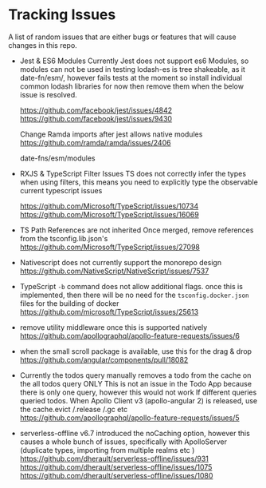# Tracking Issues

A list of random issues that are either bugs or features that will cause changes in this repo.

- Jest & ES6 Modules
  Currently Jest does not support es6 Modules, so modules can not be used in testing
  lodash-es is tree shakeable, as it date-fn/esm/, however fails tests at the moment so install individual common lodash libraries for now then remove them when
  the below issue is resolved.

  https://github.com/facebook/jest/issues/4842
  https://github.com/facebook/jest/issues/9430

  Change Ramda imports after jest allows native modules
  https://github.com/ramda/ramda/issues/2406

  date-fns/esm/modules

- RXJS & TypeScript Filter Issues
  TS does not correctly infer the types when using filters, this means you need to explicitly type the observable current typescript issues

  https://github.com/Microsoft/TypeScript/issues/10734
  https://github.com/Microsoft/TypeScript/issues/16069

- TS Path References are not inherited
  Once merged, remove references from the tsconfig.lib.json's
  https://github.com/Microsoft/TypeScript/issues/27098

- Nativescript does not currently support the monorepo design
  https://github.com/NativeScript/NativeScript/issues/7537

* TypeScript `-b` command does not allow additional flags.
  once this is implemented, then there will be no need for the `tsconfig.docker.json` files for the building of docker
  https://github.com/microsoft/TypeScript/issues/25613

* remove utility middleware once this is supported natively
  https://github.com/apollographql/apollo-feature-requests/issues/6

* when the small scroll package is available, use this for the drag & drop
  https://github.com/angular/components/pull/18082

* Currently the todos query manually removes a todo from the cache on the all todos query ONLY
  This is not an issue in the Todo App because there is only one query, however this would not work
  If different queries queried todos.
  When Apollo Client v3 (apollo-angular 2) is released, use the cache.evict /.release /.gc etc
  https://github.com/apollographql/apollo-feature-requests/issues/5

* serverless-offline v6.7 introduced the noCaching option, however this causes a whole bunch of issues,
  specifically with ApolloServer (duplicate types, importing from multiple realms etc )
  https://github.com/dherault/serverless-offline/issues/931
  https://github.com/dherault/serverless-offline/issues/1075
  https://github.com/dherault/serverless-offline/issues/1080
